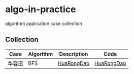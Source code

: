 # algo-in-practice
algorithm application case collection

## Collection
| Case | Algorithm | Description | Code |
| --- | --- | --- | --- |
| 华容道 | BFS | [HuaRongDao](huarongdao/README.md) | [HuaRongDao](HuaRongDao.java)
